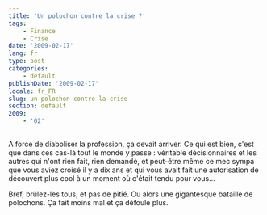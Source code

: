 ```yaml
---
title: 'Un polochon contre la crise ?'
tags:
    - Finance
    - Crise
date: '2009-02-17'
lang: fr
type: post
categories:
    - default
publishDate: '2009-02-17'
locale: fr_FR
slug: un-polochon-contre-la-crise
section: default
2009:
    - '02'
---
```


A force de diaboliser la profession, ça devait arriver. Ce qui est bien, c'est que dans ces cas-là tout le monde y passe&nbsp;: véritable décisionnaires et les autres qui n'ont rien fait, rien demandé, et peut-être même ce mec sympa que vous aviez croisé il y a dix ans et qui vous avait fait une autorisation de découvert plus cool à un moment où c'était tendu pour vous…

<!--more-->

Bref, brûlez-les tous, et pas de pitié. Ou alors une gigantesque bataille de polochons. Ça fait moins mal et ça défoule plus.